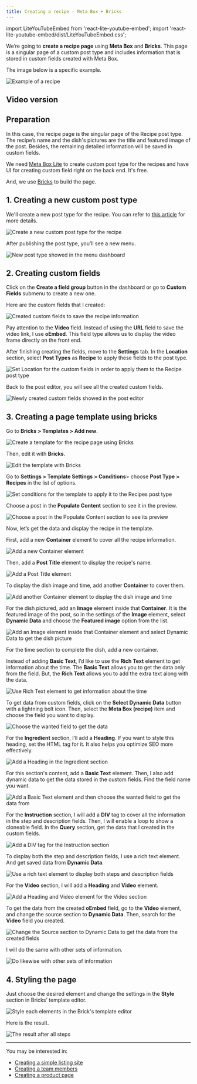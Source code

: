 ```yaml
---
title: Creating a recipe - Meta Box + Bricks
---
```


import LiteYouTubeEmbed from 'react-lite-youtube-embed';
import 'react-lite-youtube-embed/dist/LiteYouTubeEmbed.css';

We’re going to **create a recipe page** using **Meta Box** and **Bricks**. This page is a singular page of a custom post type and includes information that is stored in custom fields created with Meta Box.

The image below is a specific example.

![Example of a recipe](https://imgur.elightup.com/JI0CuA9.jpg)

## Video version

<LiteYouTubeEmbed id='ev24jQJTgCY' />

## Preparation

In this case, the recipe page is the singular page of the Recipe post type. The recipe’s name and the dish's pictures are the title and featured image of the post. Besides, the remaining detailed information will be saved in custom fields.

We need [Meta Box Lite](https://metabox.io/lite/) to create custom post type for the recipes and have UI for creating custom field right on the back end. It's free.

And, we use [Bricks](https://bricksbuilder.io/) to build the page.

## 1. Creating a new custom post type

We'll create a new post type for the recipe. You can refer to [this article](https://docs.metabox.io/tutorials/create-custom-post-types-taxonomies/) for more details.

![Create a new custom post type for the recipe](https://imgur.elightup.com/8iPsfQD.png)

After publishing the post type, you’ll see a new menu.

![New post type showed in the menu dashboard](https://imgur.elightup.com/fBqG9cp.png)

## 2. Creating custom fields

Click on the **Create a field group** button in the dashboard or go to **Custom Fields** submenu to create a new one.

Here are the custom fields that I created:

![Created custom fields to save the recipe information](https://imgur.elightup.com/eQqMYU2.png)

Pay attention to the **Video** field. Instead of using the **URL** field to save the video link, I use **oEmbed**. This field type allows us to display the video frame directly on the front end.

After finishing creating the fields, move to the **Settings** tab. In the **Location** section, select **Post Types** as **Recipe** to apply these fields to the post type.

![Set Location for the custom fields in order to apply them to the Recipe post type](https://imgur.elightup.com/57Ni4p8.png)

Back to the post editor, you will see all the created custom fields.

![Newly created custom fields showed in the post editor](https://imgur.elightup.com/CW1s8Jk.png)

## 3. Creating a page template using bricks

Go to **Bricks > Templates > Add new**.

![Create a template for the recipe page using Bricks](https://imgur.elightup.com/5zptNPs.png)

Then, edit it with **Bricks**.

![Edit the template with Bricks](https://imgur.elightup.com/ZB1CuwK.png)

Go to **Settings > Template Settings > Conditions**> choose **Post Type > Recipes** in the list of options.

![Set conditions for the template to apply it to the Recipes post type](https://imgur.elightup.com/mGPukpK.png)

Choose a post in the **Populate Content** section to see it in the preview.

![Choose a post in the Populate Content section to see its preview](https://imgur.elightup.com/0tKmRBb.png)

Now, let’s get the data and display the recipe in the template.

First, add a new **Container** element to cover all the recipe information.

![Add a new Container element](https://imgur.elightup.com/VfDnLEo.png)

Then, add a **Post Title** element to display the recipe's name.

![Add a Post Title element](https://imgur.elightup.com/HETAWaI.png)

To display the dish image and time, add another **Container** to cover them.

![Add another Container element to display the dish image and time](https://imgur.elightup.com/xRPdzD3.png)

For the dish pictured, add an **Image** element inside that **Container**. It is the featured image of the post, so in the settings of the **Image** element, select **Dynamic Data** and choose the **Featured image** option from the list.

![Add an Image element inside that Container element and select Dynamic Data to get the dish picture](https://imgur.elightup.com/Y1BJxhT.png)

For the time section to complete the dish, add a new container.

Instead of adding **Basic Text**, I’d like to use the **Rich Text** element to get information about the time. The **Basic Text** allows you to get the data only from the field. But, the **Rich Text** allows you to add the extra text along with the data.

![Use Rich Text element to get information about the time](https://imgur.elightup.com/r4mIfoj.png)

To get data from custom fields, click on the **Select Dynamic Data** button with a lightning bolt icon. Then, select the **Meta Box (recipe)** item and choose the field you want to display.

![Choose the wanted field to get the data](https://imgur.elightup.com/GBVvj0C.png)

For the **Ingredient** section, I’ll add a **Heading**. If you want to style this heading, set the HTML tag for it. It also helps you optimize SEO more effectively.

![Add a Heading in the Ingredient section](https://imgur.elightup.com/AYXklRB.png)

For this section's content, add a **Basic Text** element. Then, I also add dynamic data to get the data stored in the custom fields. Find the field name you want.

![Add a Basic Text element and then choose the wanted field to get the data from](https://imgur.elightup.com/qM62cPq.png)

For the **Instruction** section, I will add a **DIV** tag to cover all the information in the step and description fields. Then, I will enable a loop to show a cloneable field. In the **Query** section, get the data that I created in the custom fields.

![Add a DIV tag for the Instruction section](https://imgur.elightup.com/tvDvAng.png)

To display both the step and description fields, I use a rich text element. And get saved data from **Dynamic Data**.

![Use a rich text element to display both steps and description fields](https://imgur.elightup.com/3q4Mz8i.png)

For the **Video** section, I will add a **Heading** and **Video** element.

![Add a Heading and Video element for the Video section](https://imgur.elightup.com/mLC4owd.png)

To get the data from the created **oEmbed** field, go to the **Video** element, and change the source section to **Dynamic Data**. Then, search for the **Video** field you created.

![Change the Source section to Dynamic Data to get the data from the created fields](https://imgur.elightup.com/oGqeKJS.png)

I will do the same with other sets of information.

![Do likewise with other sets of information](https://imgur.elightup.com/HHknTqp.png)

## 4. Styling the page

Just choose the desired element and change the settings in the **Style** section in Bricks’ template editor.

![Style each elements in the Brick's template editor](https://imgur.elightup.com/wrouPIy.png)

Here is the result.

![The result after all steps](https://imgur.elightup.com/ZkaeruX.jpg)

------

You may be interested in:
* [Creating a simple listing site](https://docs.metabox.io/tutorials/create-simple-listing-meta-box-bricks/)
* [Creating a team members](https://docs.metabox.io/tutorials/create-team-members-page-meta-box-bricks/)
* [Creating a product page](https://docs.metabox.io/tutorials/display-latest-product-meta-box-bricks/)

